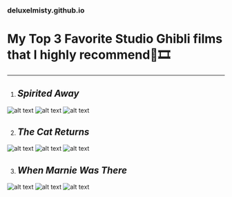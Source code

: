 ### deluxelmisty.github.io

# **My Top 3 Favorite Studio Ghibli films that I highly recommend**🎥🎞️

---

1. ## *Spirited Away* 
![alt text](https://i.pinimg.com/564x/72/b4/c6/72b4c6542c67d79ef36e22a8ae17eee7.jpg) 
![alt text](https://i.pinimg.com/564x/71/1b/08/711b08bb00f02377dc0565b01b7d014f.jpg)
![alt text](https://i.pinimg.com/564x/b4/68/10/b468101f1cac1af5afd492c79026607f.jpg)  



2. ## *The Cat Returns*
![alt text](https://i.pinimg.com/564x/b2/54/57/b254578eefdb2102cec83249cb925653.jpg) 
![alt text](https://i.pinimg.com/564x/fb/b0/94/fbb09423f204202c8bc0e1a1e5f1932f.jpg) 
![alt text](https://i.pinimg.com/564x/ea/18/9c/ea189cc992d2ff93bf7eb459255d1355.jpg)    



3. ## *When Marnie Was There*
![alt text](https://i.pinimg.com/564x/06/01/ba/0601ba551c71a84ff3c74650e327cd8a.jpg) 
![alt text](https://i.pinimg.com/564x/5f/36/20/5f36201f112ea0fecc5c6262097bd100.jpg) 
![alt text](https://i.pinimg.com/564x/0f/95/cc/0f95ccb2729f0a66ada9b12e162bad27.jpg)
